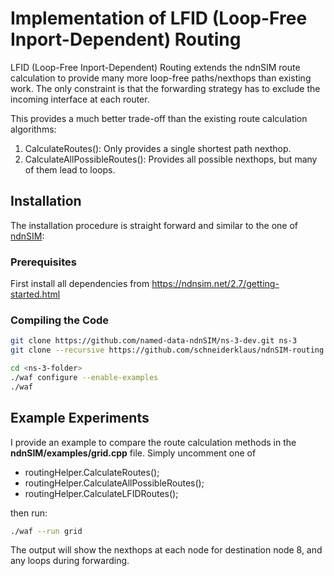 # Implementation of LFID (Loop-Free Inport-Dependent) Routing

LFID (Loop-Free Inport-Dependent) Routing extends the ndnSIM route calculation to provide many more loop-free paths/nexthops than existing work. The only constraint is that the forwarding strategy has to exclude the incoming interface at each router.

This provides a much better trade-off than the existing route calculation algorithms:

1. CalculateRoutes(): Only provides a single shortest path nexthop. 
2. CalculateAllPossibleRoutes(): Provides all possible nexthops, but many of them lead to loops. 
 

## Installation

The installation procedure is straight forward and similar to the one of [ndnSIM](https://ndnsim.net/2.7/getting-started.html):

### Prerequisites

First install all dependencies from https://ndnsim.net/2.7/getting-started.html

### Compiling the Code

```bash
git clone https://github.com/named-data-ndnSIM/ns-3-dev.git ns-3
git clone --recursive https://github.com/schneiderklaus/ndnSIM-routing ns-3/src/ndnSIM

cd <ns-3-folder>
./waf configure --enable-examples
./waf
```

## Example Experiments

I provide an example to compare the route calculation methods in the **ndnSIM/examples/grid.cpp** file. Simply uncomment one of 
- routingHelper.CalculateRoutes();
- routingHelper.CalculateAllPossibleRoutes();
- routingHelper.CalculateLFIDRoutes();
 
then run:

```bash
./waf --run grid
```

The output will show the nexthops at each node for destination node 8, and any loops during forwarding.


